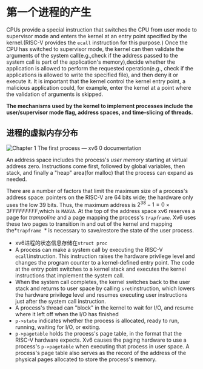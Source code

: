 # 第一个进程的产生

CPUs provide a special instruction that switches the CPU from user mode to supervisor mode and enters the kernel at an entry point specified by the kernel.(RISC-V provides the `ecall` instruction for this purpose.) Once the CPU has switched to supervisor mode, the kernel can then validate the arguments of the system call(e.g.,check if the address passed to the system call is part of the application's memory),decide whether the application is allowed to perform the requested operation(e.g., check if the applications is allowed to write the specified file), and then deny it or execute it. It is important that the kernel control the kernel entry point, a malicious application could, for example, enter the kernel at a point where the validation of arguments is skipped.

**The mechanisms used by the kernel to implement processes include the user/supervisor mode flag, address spaces, and time-slicing of threads.**

## 进程的虚拟内存分布

![Chapter 1 The first process — xv6 0 documentation](https://pekopeko11.sakura.ne.jp/unix_v6/xv6-book/en/_images/F1-1.png)

An address space includes the process's *user memory* starting at virtual address zero. Instructions come first, followed by global variables, then stack, and finally a "heap" area(for malloc) that the process can expand as needed.

There are a number of factors that limit the maximum size of a process's address space: pointers on the RISC-V are 64 bits wide; the hardware only uses the low 39 bits. Thus, the maximum address is $2^{38} - 1 = 0×3FFFFFFFFF$,which is `MAXVA`. At the top of the address space xv6 reserves a page for *trampoline* and a page mapping the process's *`trapframe`*. Xv6 uses these two pages to transition in and out of the kernel and mapping the*`trapframe `* is necessary to save/restore the state of the user process.

* xv6进程的状态信息存储在`struct proc` 
* A process can make a system call by executing the RISC-V `ecall`instruction. This instruction raises the hardware privilege level and changes the program counter to a kernel-defined entry point. The code at the entry point switches to a kernel stack and executes the kernel instructions that implement the system call. 
* When the system call completes, the kernel switches back to the user stack and returns to user space by calling `sret`instruction, which lowers the hardware privilege level and resumes executing user instructions just after the system call instruction. 
* A process's thread can "block" in the kernel to wait for I/O, and resume where it left off when the I/O has finished
* `p->state` indicates whether the process is allocated, ready to run, running, waiting for I/O, or exiting.
* `p->pagetable` holds the process's page table, in the format that the RISC-V hardware expects. Xv6 causes the paging hardware to use a process's `p->pagetable` when executing that process in user space. A process's page table also serves as the record of the address of the physical pages allocated to store the process's memory.















































